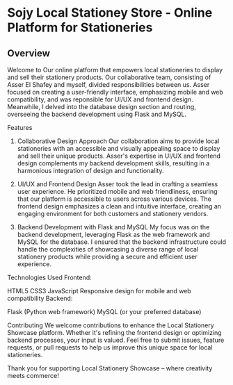 # Sojy Local Stationey Store - Online Platform for Stationeries
## Overview
Welcome to Our online platform that empowers local stationeries to display and sell their stationery products. Our collaborative team, consisting of Asser El Shafey and myself, divided responsibilities between us. Asser focused on creating a user-friendly interface, emphasizing mobile and web compatibility, and was reponsible for UI/UX and frontend design. Meanwhile, I delved into the database design section and routing, overseeing the backend development using Flask and MySQL.

Features
1. Collaborative Design Approach
Our collaboration aims to provide local stationeries with an accessible and visually appealing space to display and sell their unique products. Asser's expertise in UI/UX and frontend design complements my backend development skills, resulting in a harmonious integration of design and functionality.

2. UI/UX and Frontend Design
Asser took the lead in crafting a seamless user experience. He prioritized mobile and web friendliness, ensuring that our platform is accessible to users across various devices. The frontend design emphasizes a clean and intuitive interface, creating an engaging environment for both customers and stationery vendors.

3. Backend Development with Flask and MySQL
My focus was on the backend development, leveraging Flask as the web framework and MySQL for the database. I ensured that the backend infrastructure could handle the complexities of showcasing a diverse range of local stationery products while providing a secure and efficient user experience.

Technologies Used
Frontend:

HTML5
CSS3
JavaScript
Responsive design for mobile and web compatibility
Backend:

Flask (Python web framework)
MySQL (or your preferred database)

Contributing
We welcome contributions to enhance the Local Stationery Showcase platform. Whether it's refining the frontend design or optimizing backend processes, your input is valued. Feel free to submit issues, feature requests, or pull requests to help us improve this unique space for local stationeries.

Thank you for supporting Local Stationery Showcase – where creativity meets commerce!

